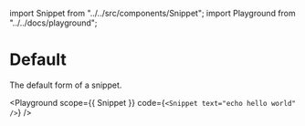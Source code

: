import Snippet from "../../src/components/Snippet";
import Playground from "../../docs/playground";

# Default

The default form of a snippet.

<Playground
  scope={{ Snippet }}
  code={`<Snippet text="echo hello world" />`}
/>